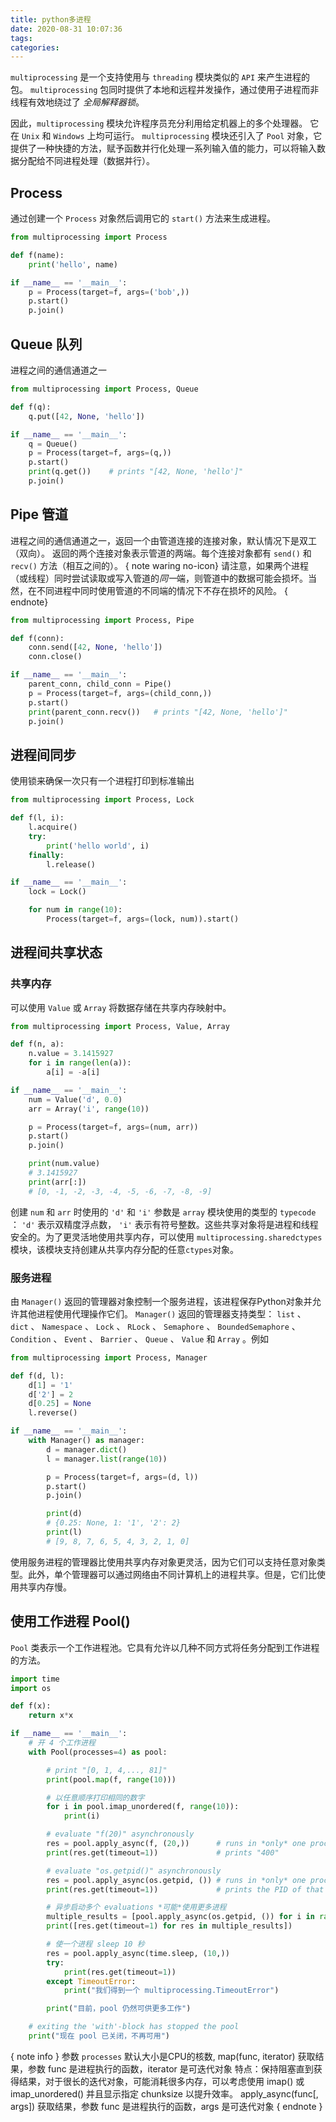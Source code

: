 ```yaml
---
title: python多进程
date: 2020-08-31 10:07:36
tags:
categories:
---
```


`multiprocessing` 是一个支持使用与 `threading` 模块类似的 `API` 来产生进程的包。
`multiprocessing` 包同时提供了本地和远程并发操作，通过使用子进程而非线程有效地绕过了 *全局解释器锁*。

<!-- more -->

因此，`multiprocessing` 模块允许程序员充分利用给定机器上的多个处理器。 它在 `Unix` 和 `Windows` 上均可运行。
`multiprocessing` 模块还引入了 `Pool` 对象，它提供了一种快捷的方法，赋予函数并行化处理一系列输入值的能力，可以将输入数据分配给不同进程处理（数据并行）。

## Process 

通过创建一个 `Process` 对象然后调用它的 `start()` 方法来生成进程。

```python 
from multiprocessing import Process

def f(name):
    print('hello', name)

if __name__ == '__main__':
    p = Process(target=f, args=('bob',))
    p.start()
    p.join()
```

## Queue 队列

进程之间的通信通道之一

```python
from multiprocessing import Process, Queue

def f(q):
    q.put([42, None, 'hello'])

if __name__ == '__main__':
    q = Queue()
    p = Process(target=f, args=(q,))
    p.start()
    print(q.get())    # prints "[42, None, 'hello']"
    p.join()
```

## Pipe 管道

进程之间的通信通道之一，返回一个由管道连接的连接对象，默认情况下是双工（双向）。
返回的两个连接对象表示管道的两端。每个连接对象都有 `send()` 和 `recv()` 方法（相互之间的）。
{ note waring no-icon}
请注意，如果两个进程（或线程）同时尝试读取或写入管道的*同一*端，则管道中的数据可能会损坏。当然，在不同进程中同时使用管道的不同端的情况下不存在损坏的风险。
{ endnote}

```python
from multiprocessing import Process, Pipe

def f(conn):
    conn.send([42, None, 'hello'])
    conn.close()

if __name__ == '__main__':
    parent_conn, child_conn = Pipe()
    p = Process(target=f, args=(child_conn,))
    p.start()
    print(parent_conn.recv())   # prints "[42, None, 'hello']"
    p.join()
```

## 进程间同步
使用锁来确保一次只有一个进程打印到标准输出
```python
from multiprocessing import Process, Lock

def f(l, i):
    l.acquire()
    try:
        print('hello world', i)
    finally:
        l.release()

if __name__ == '__main__':
    lock = Lock()

    for num in range(10):
        Process(target=f, args=(lock, num)).start()
```

## 进程间共享状态
### 共享内存
可以使用 `Value` 或 `Array` 将数据存储在共享内存映射中。
```python
from multiprocessing import Process, Value, Array

def f(n, a):
    n.value = 3.1415927
    for i in range(len(a)):
        a[i] = -a[i]

if __name__ == '__main__':
    num = Value('d', 0.0)
    arr = Array('i', range(10))

    p = Process(target=f, args=(num, arr))
    p.start()
    p.join()

    print(num.value)
    # 3.1415927
    print(arr[:])
    # [0, -1, -2, -3, -4, -5, -6, -7, -8, -9]
```

创建 `num` 和 `arr` 时使用的 `'d'` 和 `'i'` 参数是 `array` 模块使用的类型的 `typecode` ： `'d'` 表示双精度浮点数， `'i'` 表示有符号整数。这些共享对象将是进程和线程安全的。为了更灵活地使用共享内存，可以使用 `multiprocessing.sharedctypes` 模块，该模块支持创建从共享内存分配的任意`ctypes`对象。

### 服务进程
由 `Manager()` 返回的管理器对象控制一个服务进程，该进程保存Python对象并允许其他进程使用代理操作它们。
`Manager()` 返回的管理器支持类型： `list` 、 `dict` 、 `Namespace` 、 `Lock` 、 `RLock` 、 `Semaphore` 、 `BoundedSemaphore` 、 `Condition` 、 `Event` 、 `Barrier` 、 `Queue` 、 `Value` 和 `Array` 。例如
```python
from multiprocessing import Process, Manager

def f(d, l):
    d[1] = '1'
    d['2'] = 2
    d[0.25] = None
    l.reverse()

if __name__ == '__main__':
    with Manager() as manager:
        d = manager.dict()
        l = manager.list(range(10))

        p = Process(target=f, args=(d, l))
        p.start()
        p.join()

        print(d)
        # {0.25: None, 1: '1', '2': 2}
        print(l)
        # [9, 8, 7, 6, 5, 4, 3, 2, 1, 0]
```
使用服务进程的管理器比使用共享内存对象更灵活，因为它们可以支持任意对象类型。此外，单个管理器可以通过网络由不同计算机上的进程共享。但是，它们比使用共享内存慢。

## 使用工作进程 Pool()
`Pool` 类表示一个工作进程池。它具有允许以几种不同方式将任务分配到工作进程的方法。

```python
import time
import os

def f(x):
    return x*x

if __name__ == '__main__':
    # 开 4 个工作进程
    with Pool(processes=4) as pool:

        # print "[0, 1, 4,..., 81]"
        print(pool.map(f, range(10)))

        # 以任意顺序打印相同的数字
        for i in pool.imap_unordered(f, range(10)):
            print(i)

        # evaluate "f(20)" asynchronously
        res = pool.apply_async(f, (20,))      # runs in *only* one process
        print(res.get(timeout=1))             # prints "400"

        # evaluate "os.getpid()" asynchronously
        res = pool.apply_async(os.getpid, ()) # runs in *only* one process
        print(res.get(timeout=1))             # prints the PID of that process

        # 异步启动多个 evaluations *可能*使用更多进程
        multiple_results = [pool.apply_async(os.getpid, ()) for i in range(4)]
        print([res.get(timeout=1) for res in multiple_results])

        # 使一个进程 sleep 10 秒
        res = pool.apply_async(time.sleep, (10,))
        try:
            print(res.get(timeout=1))
        except TimeoutError:
            print("我们得到一个 multiprocessing.TimeoutError")

        print("目前，pool 仍然可供更多工作")

    # exiting the 'with'-block has stopped the pool
    print("现在 pool 已关闭，不再可用")
```
{ note info }
参数 `processes` 默认大小是CPU的核数,
map(func, iterator) 获取结果，参数 func 是进程执行的函数，iterator 是可迭代对象
特点：保持阻塞直到获得结果，对于很长的迭代对象，可能消耗很多内存，可以考虑使用 imap() 或 imap_unordered() 并且显示指定 chunksize 以提升效率。
apply_async(func[, args]) 获取结果，参数 func 是进程执行的函数，args 是可迭代对象
{ endnote }